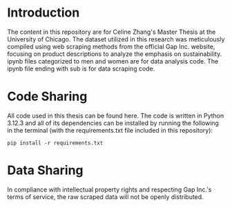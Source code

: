 # Introduction
The content in this repository are for Celine Zhang's Master Thesis at the University of Chicago.
The dataset utilized in this research was meticulously compiled using web scraping methods from the official Gap Inc. website, focusing on product descriptions to analyze the emphasis on sustainability. 
ipynb files categorized to men and women are for data analysis code.
The ipynb file ending with sub is for data scraping code.

# Code Sharing
All code used in this thesis can be found here.
The code is written in Python 3.12.3 and all of its dependencies can be installed by running the following in the terminal (with the requirements.txt file included in this repository):

 ```pip install -r requirements.txt ```

# Data Sharing
In compliance with intellectual property rights and respecting Gap Inc.'s terms of service, the raw scraped data will not be openly distributed. 

